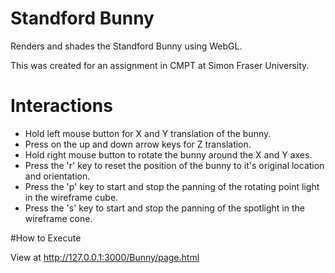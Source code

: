 # Standford Bunny
Renders and shades the Standford Bunny using WebGL. 

This was created for an assignment in CMPT at Simon Fraser University. 

# Interactions
- Hold left mouse button for X and Y translation of the bunny.
- Press on the up and down arrow keys for Z translation. 
- Hold right mouse button to rotate the bunny around the X and Y axes. 
- Press  the 'r' key to reset the position of the bunny to it's original location and orientation. 
- Press the 'p' key to start and stop the panning of the rotating point light in the wireframe cube. 
- Press the 's' key to start and stop the panning of the spotlight in the wireframe cone. 

#How to Execute

View at http://127.0.0.1:3000/Bunny/page.html
